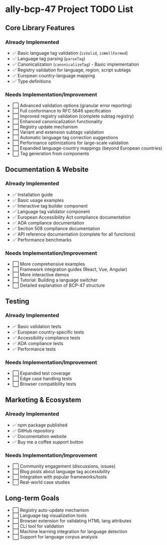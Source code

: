 # ally-bcp-47 Project TODO List

## Core Library Features

### Already Implemented

- ✅ Basic language tag validation (`isValid`, `isWellFormed`)
- ✅ Language tag parsing (`parseTag`)
- ✅ Canonicalization (`canonicalizeTag`) - Basic implementation
- ✅ Registry validation for language, region, script subtags
- ✅ European country-language mapping
- ✅ Type definitions

### Needs Implementation/Improvement

- ⬜ Advanced validation options (granular error reporting)
- ⬜ Full conformance to RFC 5646 specification
- ⬜ Improved registry validation (complete subtag registry)
- ⬜ Enhanced canonicalization functionality
- ⬜ Registry update mechanism
- ⬜ Variant and extension subtags validation
- ⬜ Automatic language tag correction suggestions
- ⬜ Performance optimizations for large-scale validation
- ⬜ Expanded language-country mappings (beyond European countries)
- ⬜ Tag generation from components

## Documentation & Website

### Already Implemented

- ✅ Installation guide
- ✅ Basic usage examples
- ✅ Interactive tag builder component
- ✅ Language tag validator component
- ✅ European Accessibility Act compliance documentation
- ✅ ADA compliance documentation
- ✅ Section 508 compliance documentation
- ✅ API reference documentation (complete for all functions)
- ✅ Performance benchmarks

### Needs Implementation/Improvement

- ⬜ More comprehensive examples
- ⬜ Framework integration guides (React, Vue, Angular)
- ⬜ More interactive demos
- ⬜ Tutorial: Building a language switcher
- ⬜ Detailed explanation of BCP-47 structure

## Testing

### Already Implemented

- ✅ Basic validation tests
- ✅ European country-specific tests
- ✅ Accessibility compliance tests
- ✅ ADA compliance tests
- ✅ Performance tests

### Needs Implementation/Improvement

- ⬜ Expanded test coverage
- ⬜ Edge case handling tests
- ⬜ Browser compatibility tests

## Marketing & Ecosystem

### Already Implemented

- ✅ npm package published
- ✅ GitHub repository
- ✅ Documentation website
- ✅ Buy me a coffee support button

### Needs Implementation/Improvement

- ⬜ Community engagement (discussions, issues)
- ⬜ Blog posts about language tag accessibility
- ⬜ Integration with popular frameworks/tools
- ⬜ Real-world case studies

## Long-term Goals

- ⬜ Registry auto-update mechanism
- ⬜ Language tag visualization tools
- ⬜ Browser extension for validating HTML lang attributes
- ⬜ CLI tool for validation
- ⬜ Machine learning integration for language detection
- ⬜ Support for language corpus analysis
